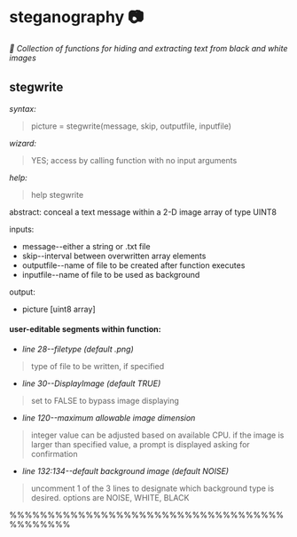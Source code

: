 # steganography :camera:
###### :lock_with_ink_pen: Collection of functions for hiding and extracting text from black and white images

## stegwrite

*syntax:*
> picture = stegwrite(message, skip, outputfile, inputfile)

*wizard:*
> YES; access by calling function with no input arguments

*help:*
> help stegwrite

abstract: conceal a text message within a 2-D image array of type UINT8
  
inputs:
- message--either a string or .txt file
- skip--interval between overwritten array elements
- outputfile--name of file to be created after function executes
- inputfile--name of file to be used as background
      
output:
- picture [uint8 array]

#### user-editable segments within function:

- *line 28--filetype (default .png)*
> type of file to be written, if specified

- *line 30--DisplayImage (default TRUE)*
> set to FALSE to bypass image displaying

- *line 120--maximum allowable image dimension*
> integer value can be adjusted based on available CPU.
> if the image is larger than specified value, a prompt is displayed asking for confirmation

- *line 132:134--default background image (default NOISE)*
> uncomment 1 of the 3 lines to designate which background type is desired.
> options are NOISE, WHITE, BLACK

%%%%%%%%%%%%%%%%%%%%%%%%%%%%%%%%%%%%%%%%%%%%


